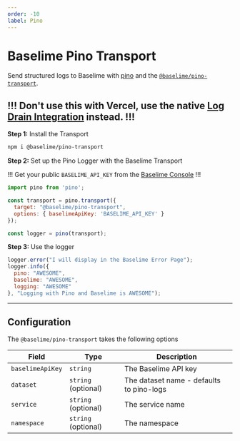 ```yaml
---
order: -10
label: Pino
---
```


# Baselime Pino Transport

Send structured logs to Baselime with [pino](https://github.com/pinojs/pino) and the [`@baselime/pino-transport`](https://www.npmjs.com/package/@baselime/pino-transport).

!!!
Don't use this with Vercel, use the native [Log Drain Integration](https://vercel.com/integrations/baselime) instead.
!!!
---

**Step 1:** Install the Transport

```bash :code-icon:
npm i @baselime/pino-transport
```

**Step 2:** Set up the Pino Logger with the Baselime Transport

!!!
Get your public `BASELIME_API_KEY` from the [Baselime Console](https://console.baselime.io/)
!!!

```javascript #
import pino from 'pino';

const transport = pino.transport({
  target: "@baselime/pino-transport",
  options: { baselimeApiKey: 'BASELIME_API_KEY' }
});

const logger = pino(transport);
```

**Step 3:** Use the logger

```javascript #
logger.error("I will display in the Baselime Error Page");
logger.info({
  pino: "AWESOME",
  baselime: "AWESOME",
  logging: "AWESOME"
}, "Logging with Pino and Baselime is AWESOME");
```

---

## Configuration

The `@baselime/pino-transport` takes the following options

| Field            | Type                    | Description                          |
| ---------------- | ----------------------- | ------------------------------------ |
| `baselimeApiKey`      | `string`       | The Baselime API key                    |
| `dataset`     | `string` (optional)       | The dataset name - defaults to pino-logs  |
| `service`          | `string` (optional)       | The service name                    |
| `namespace`        | `string` (optional)       | The namespace                       |
